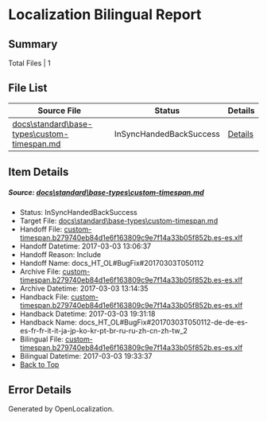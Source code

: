 # <a name='report-top'></a> Localization Bilingual Report

## Summary
 Total Files | 1

## File List
 Source File | Status | Details 
 ----------- | ------ | ------- 
 [docs\standard\base-types\custom-timespan.md](https://github.com/dotnet/docs/blob/90fe68f7f3c4b46502b5d3770b1a2d57c6af748a/docs/standard/base-types/custom-timespan.md) | InSyncHandedBackSuccess | [Details](#bec60437d4345decaf38f2bbb9434922ac8896833374)

## Item Details
##### <a name='bec60437d4345decaf38f2bbb9434922ac8896833374'></a> Source: [docs\standard\base-types\custom-timespan.md](https://github.com/dotnet/docs/blob/90fe68f7f3c4b46502b5d3770b1a2d57c6af748a/docs/standard/base-types/custom-timespan.md)
* Status: InSyncHandedBackSuccess
* Target File: [docs\standard\base-types\custom-timespan.md](https://github.com/dotnet/docs.es-es/blob/10c60e68ac2e8c6900aebe04fdc812578f355358/docs/standard/base-types/custom-timespan.md)
* Handoff File: [custom-timespan.b279740eb84d1e6f163809c9e7f14a33b05f852b.es-es.xlf](https://github.com/dotnet/docs.handoff/blob/3d4f2fbd746f2b8879e15cc499408b4e8c33792a/ol-handoff/dotnet/docs.es-es/master/dotnet-core/custom-timespan.b279740eb84d1e6f163809c9e7f14a33b05f852b.es-es.xlf)
* Handoff Datetime: 2017-03-03 13:06:37
* Handoff Reason: Include
* Handoff Name: docs_HT_OL#BugFix#20170303T050112
* Archive File: [custom-timespan.b279740eb84d1e6f163809c9e7f14a33b05f852b.es-es.xlf](https://github.com/dotnet/docs.handoff/blob/da9b7b0a0bdc2494d6a5a98d8e0385f3a247f091/ol-archive/dotnet/docs.es-es/master/dotnet-core/custom-timespan.b279740eb84d1e6f163809c9e7f14a33b05f852b.es-es.xlf)
* Archive Datetime: 2017-03-03 13:14:35
* Handback File: [custom-timespan.b279740eb84d1e6f163809c9e7f14a33b05f852b.es-es.xlf](https://github.com/dotnet/docs.handback/blob/810d84be8bdb8a2c589182e7a153cf7f0d9df04e/ol-handback/dotnet/docs.es-es/master/dotnet-core/custom-timespan.b279740eb84d1e6f163809c9e7f14a33b05f852b.es-es.xlf)
* Handback Datetime: 2017-03-03 19:31:18
* Handback Name: docs_HT_OL#BugFix#20170303T050112-de-de-es-es-fr-fr-it-it-ja-jp-ko-kr-pt-br-ru-ru-zh-cn-zh-tw_2
* Bilingual File: [custom-timespan.b279740eb84d1e6f163809c9e7f14a33b05f852b.es-es.xlf](https://github.com/dotnet/docs.handback/blob/810d84be8bdb8a2c589182e7a153cf7f0d9df04e/ol-handback/dotnet/docs.es-es/master/dotnet-core/custom-timespan.b279740eb84d1e6f163809c9e7f14a33b05f852b.es-es.xlf)
* Bilingual Datetime: 2017-03-03 19:33:37
* [Back to Top](#report-top)


## Error Details

Generated by OpenLocalization.

